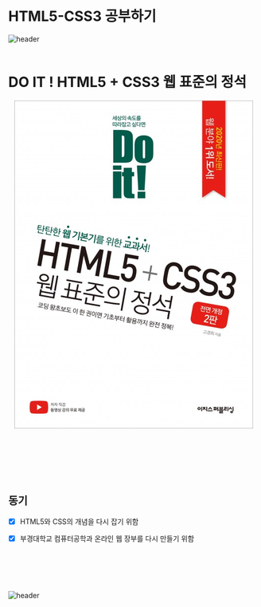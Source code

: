 # HTML5-CSS3 공부하기

![header](https://capsule-render.vercel.app/api?type=wave&color=auto&height=135&section=header&text=&fontSize=90&fontAlignY=30&)
<br></br>

<h1>DO IT ! HTML5 + CSS3 웹 표준의 정석</h1> 


<p align="center"><img src="./Book_img.jpg"/></p>

<br></br>

<br></br>

## 동기
- [x] HTML5와 CSS의 개념을 다시 잡기 위함
- [x] 부경대학교 컴퓨터공학과 온라인 웹 장부를 다시 만들기 위함


<br></br>
<br></br>




![header](https://capsule-render.vercel.app/api?type=wave&color=auto&height=135&section=footer&fontSize=90)
  


